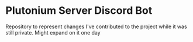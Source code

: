 # Plutonium Server Discord Bot

Repository to represent changes I've contributed to the project while it was still private. Might expand on it one day
